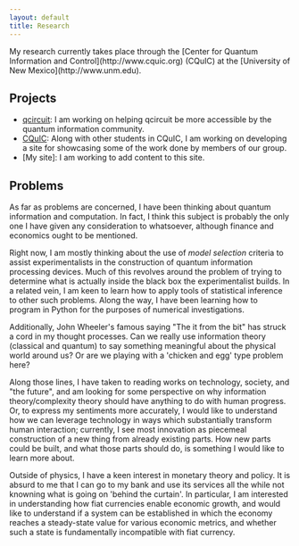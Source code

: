 ```yaml
---
layout: default
title: Research
---
```

<section class="content">
My research currently takes place through the [Center for Quantum Information and Control](http://www.cquic.org) (CQuIC) at the [University of New Mexico](http://www.unm.edu).

Projects
=========

* [qcircuit](https://github.com/CQuIC-GitHub/qcircuit): I am working on helping qcircuit be more accessible by the quantum information community.
* [CQuIC](https://cquic-github.github.io/): Along with other students in CQuIC, I am working on developing a site for showcasing some of the work done by members of our group.
* [My site]: I am working to add content to this site.


Problems
==========
As far as problems are concerned, I have been thinking about quantum information and computation. In fact, I think this subject is probably the only one I have given any consideration to whatsoever, although finance and economics ought to be mentioned.

Right now, I am mostly thinking about the use of _model selection_ criteria to assist experimentalists in the construction of quantum information processing devices. Much of this revolves around the problem of trying to determine what is actually inside the black box the experimentalist builds. In a related vein, I am keen to learn how to apply tools of statistical inference to other such problems. Along the way, I have been learning how to program in Python for the purposes of numerical investigations.

Additionally, John Wheeler's famous saying "The it from the bit" has struck a cord in my thought processes. Can we really use information theory (classical and quantum) to say something meaningful about the physical world around us? Or are we playing with a 'chicken and egg' type problem here?

Along those lines, I have taken to reading works on technology, society, and "the future", and am looking for some perspective on why information theory/complexity theory should have anything to do with human progress. Or, to express my sentiments more accurately, I would like to understand how we can leverage technology in ways which substantially transform human interaction; currently, I see most innovation as piecemeal construction of a new thing from already existing parts. How new parts could be built, and what those parts should do, is something I would like to learn more about.

Outside of physics, I have a keen interest in monetary theory and policy. It is absurd to me that I can go to my bank and use its services all the while not knowning what is going on 'behind the curtain'. In particular, I am interested in understanding how fiat currencies enable economic growth, and would like to understand if a system can be established in which the economy reaches a steady-state value for various economic metrics, and whether such a state is fundamentally incompatible with fiat currency.
</section>
